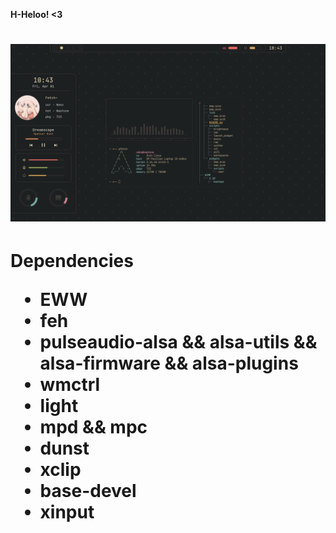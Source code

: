 <p>
  <b align='center'> H-Heloo! <3 </b><br>
  <h1 align: "center"> <img src="https://github.com/N3k0Ch4n/.files/blob/main/screenshot.png"> <h1>
</p>
Dependencies
  
  * EWW
  * feh
  * pulseaudio-alsa && alsa-utils && alsa-firmware && alsa-plugins
  * wmctrl
  * light
  * mpd && mpc
  * dunst
  * xclip
  * base-devel
  * xinput 
